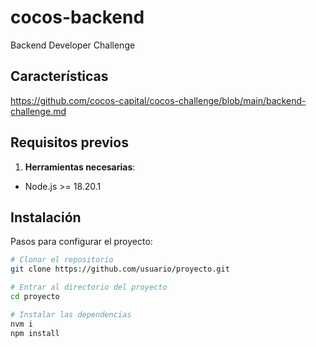 # cocos-backend

Backend Developer Challenge

## Características

https://github.com/cocos-capital/cocos-challenge/blob/main/backend-challenge.md

## Requisitos previos

1. **Herramientas necesarias**:
  - Node.js >= 18.20.1

## Instalación

Pasos para configurar el proyecto:

```bash
# Clonar el repositorio
git clone https://github.com/usuario/proyecto.git

# Entrar al directorio del proyecto
cd proyecto

# Instalar las dependencias
nvm i
npm install
